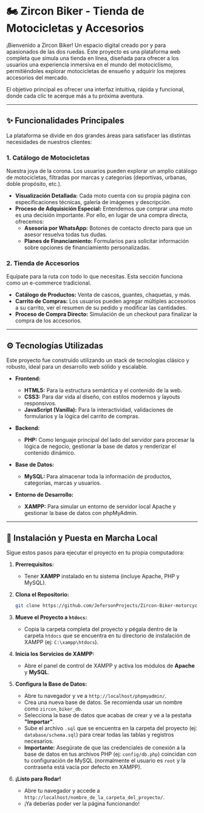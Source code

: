 # 🏍️ Zircon Biker - Tienda de Motocicletas y Accesorios

¡Bienvenido a Zircon Biker! Un espacio digital creado por y para apasionados de las dos ruedas. Este proyecto es una plataforma web completa que simula una tienda en línea, diseñada para ofrecer a los usuarios una experiencia inmersiva en el mundo del motociclismo, permitiéndoles explorar motocicletas de ensueño y adquirir los mejores accesorios del mercado.

El objetivo principal es ofrecer una interfaz intuitiva, rápida y funcional, donde cada clic te acerque más a tu próxima aventura.

---

## ✨ Funcionalidades Principales

La plataforma se divide en dos grandes áreas para satisfacer las distintas necesidades de nuestros clientes:

### **1. Catálogo de Motocicletas**
Nuestra joya de la corona. Los usuarios pueden explorar un amplio catálogo de motocicletas, filtradas por marcas y categorías (deportivas, urbanas, doble propósito, etc.).

* **Visualización Detallada:** Cada moto cuenta con su propia página con especificaciones técnicas, galería de imágenes y descripción.
* **Proceso de Adquisición Especial:** Entendemos que comprar una moto es una decisión importante. Por ello, en lugar de una compra directa, ofrecemos:
    * **Asesoría por WhatsApp:** Botones de contacto directo para que un asesor resuelva todas tus dudas.
    * **Planes de Financiamiento:** Formularios para solicitar información sobre opciones de financiamiento personalizadas.

### **2. Tienda de Accesorios**
Equípate para la ruta con todo lo que necesitas. Esta sección funciona como un e-commerce tradicional.

* **Catálogo de Productos:** Venta de cascos, guantes, chaquetas, y más.
* **Carrito de Compras:** Los usuarios pueden agregar múltiples accesorios a su carrito, ver el resumen de su pedido y modificar las cantidades.
* **Proceso de Compra Directo:** Simulación de un checkout para finalizar la compra de los accesorios.

---

## ⚙️ Tecnologías Utilizadas

Este proyecto fue construido utilizando un stack de tecnologías clásico y robusto, ideal para un desarrollo web sólido y escalable.

* **Frontend:**
    * **HTML5:** Para la estructura semántica y el contenido de la web.
    * **CSS3:** Para dar vida al diseño, con estilos modernos y layouts responsivos.
    * **JavaScript (Vanilla):** Para la interactividad, validaciones de formularios y la lógica del carrito de compras.

* **Backend:**
    * **PHP:** Como lenguaje principal del lado del servidor para procesar la lógica de negocio, gestionar la base de datos y renderizar el contenido dinámico.

* **Base de Datos:**
    * **MySQL:** Para almacenar toda la información de productos, categorías, marcas y usuarios.

* **Entorno de Desarrollo:**
    * **XAMPP:** Para simular un entorno de servidor local Apache y gestionar la base de datos con phpMyAdmin.

---

## 🚀 Instalación y Puesta en Marcha Local

Sigue estos pasos para ejecutar el proyecto en tu propia computadora:

1.  **Prerrequisitos:**
    * Tener **XAMPP** instalado en tu sistema (incluye Apache, PHP y MySQL).

2.  **Clona el Repositorio:**
    ```bash
    git clone https://github.com/JefersonProjects/Zircon-Biker-motorcycle-shop.git
    ```

3.  **Mueve el Proyecto a `htdocs`:**
    * Copia la carpeta completa del proyecto y pégala dentro de la carpeta `htdocs` que se encuentra en tu directorio de instalación de XAMPP (ej: `C:\xampp\htdocs`).

4.  **Inicia los Servicios de XAMPP:**
    * Abre el panel de control de XAMPP y activa los módulos de **Apache** y **MySQL**.

5.  **Configura la Base de Datos:**
    * Abre tu navegador y ve a `http://localhost/phpmyadmin/`.
    * Crea una nueva base de datos. Se recomienda usar un nombre como `zircon_biker_db`.
    * Selecciona la base de datos que acabas de crear y ve a la pestaña **"Importar"**.
    * Sube el archivo `.sql` que se encuentra en la carpeta del proyecto (ej: `database/schema.sql`) para crear todas las tablas y registros necesarios.
    * **Importante:** Asegúrate de que las credenciales de conexión a la base de datos en tus archivos PHP (ej: `config/db.php`) coincidan con tu configuración de MySQL (normalmente el usuario es `root` y la contraseña está vacía por defecto en XAMPP).

6.  **¡Listo para Rodar!**
    * Abre tu navegador y accede a `http://localhost/nombre_de_la_carpeta_del_proyecto/`.
    * ¡Ya deberías poder ver la página funcionando!
